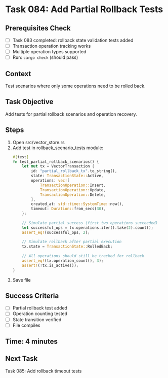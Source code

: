 # Task 084: Add Partial Rollback Tests

## Prerequisites Check
- [ ] Task 083 completed: rollback state validation tests added
- [ ] Transaction operation tracking works
- [ ] Multiple operation types supported
- [ ] Run: `cargo check` (should pass)

## Context
Test scenarios where only some operations need to be rolled back.

## Task Objective
Add tests for partial rollback scenarios and operation recovery.

## Steps
1. Open src/vector_store.rs
2. Add test in rollback_scenario_tests module:
   ```rust
   #[test]
   fn test_partial_rollback_scenarios() {
       let mut tx = VectorTransaction {
           id: "partial_rollback_tx".to_string(),
           state: TransactionState::Active,
           operations: vec![
               TransactionOperation::Insert,
               TransactionOperation::Update,
               TransactionOperation::Delete,
           ],
           created_at: std::time::SystemTime::now(),
           timeout: Duration::from_secs(30),
       };
       
       // Simulate partial success (first two operations succeeded)
       let successful_ops = tx.operations.iter().take(2).count();
       assert_eq!(successful_ops, 2);
       
       // Simulate rollback after partial execution
       tx.state = TransactionState::RolledBack;
       
       // All operations should still be tracked for rollback
       assert_eq!(tx.operation_count(), 3);
       assert!(!tx.is_active());
   }
   ```
3. Save file

## Success Criteria
- [ ] Partial rollback test added
- [ ] Operation counting tested
- [ ] State transition verified
- [ ] File compiles

## Time: 4 minutes

## Next Task
Task 085: Add rollback timeout tests